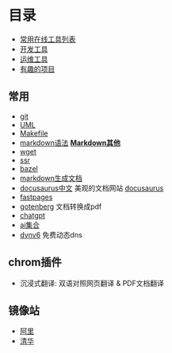 # 目录

- [常用在线工具列表](./list.md)
- [开发工具](./开发工具.md)
- [运维工具](./运维工具.md)
- [有趣的项目](./%E6%9C%89%E8%B6%A3%E7%9A%84%E9%A1%B9%E7%9B%AE.md)

## 常用
- [git](./1git/0目录.md)
- [UML](./2UML/0目录.md)
- [Makefile](./3Makefile/0目录.md)
- [markdown语法](https://blog.csdn.net/yimingsilence/article/details/78840420) **[Markdown其他](8markdown.md)**
- [wget](./5wget.md)
- [ssr](./6ssr.md)
- [bazel](./7bazel.md)
- [markdown生成文档](https://www.mkdocs.org/)
- [docusaurus中文](https://www.docusaurus.cn/) 美观的文档网站  [docusaurus](https://docusaurus.io/) 
- [fastpages](https://github.com/fastai/fastpages)
- [gotenberg](https://github.com/gotenberg/gotenberg) 文档转换成pdf
- [chatgpt](./chatgpt.md)
- [ai集合](https://good.xjai.top/)
- [dynv6](https://dynv6.com/) 免费动态dns


## chrom插件

- 沉浸式翻译: 双语对照网页翻译 & PDF文档翻译

## 镜像站

- [阿里](https://developer.aliyun.com/mirror/?)
- [清华](https://mirrors.tuna.tsinghua.edu.cn/)

